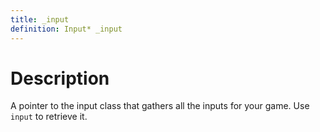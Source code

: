 ```yaml
---
title: _input
definition: Input* _input
---
```


# Description
A pointer to the input class that gathers all the inputs for your game. Use `input` to retrieve it.

